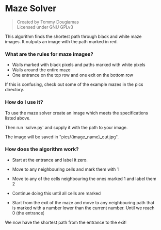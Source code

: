 # Maze Solver
> Created by Tommy Dougiamas  
> Licensed under GNU GPLv3

This algorithm finds the shortest path through black and white maze images. It outputs an image with the path marked in red.


### What are the rules for maze images?
- Walls marked with black pixels and paths marked with white pixels
- Walls around the entire maze
- One entrance on the top row and one exit on the bottom row

If this is confusing, check out some of the example mazes in the pics directory.

### How do I use it?

To use the maze solver create an image which meets the specifications listed above.

Then run 'solve.py' and supply it with the path to your image.

The image will be saved in "pics/{image_name}_out.jpg".


### How does the algorithm work?

- Start at the entrance and label it zero.

- Move to any neighbouring cells and mark them with 1

- Move to any of the cells neighbouring the ones marked 1 and label them 2

- Continue doing this until all cells are marked

- Start from the exit of the maze and move to any neighbouring path that is marked with a number lower than the current number. Until we reach 0 (the entrance)

We now have the shortest path from the entrance to the exit!

